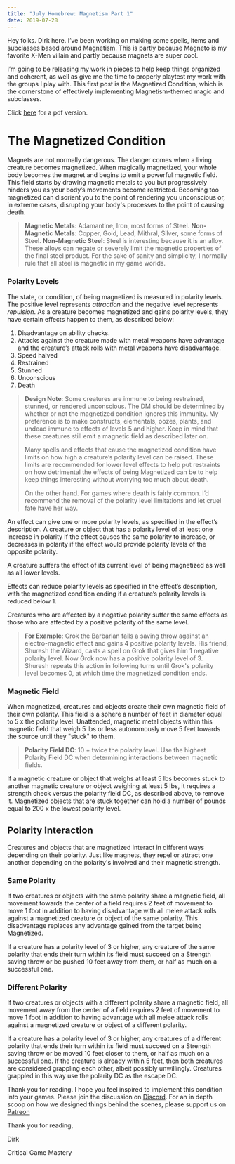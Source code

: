 ```yaml
---
title: "July Homebrew: Magnetism Part 1"
date: 2019-07-28
---
```


Hey folks. Dirk here. I’ve been working on making some spells, items and subclasses based around Magnetism. This is partly because Magneto is my favorite X-Men villain and partly because magnets are super cool. 

I’m going to be releasing my work in pieces to help keep things organized and coherent, as well as give me the time to properly playtest my work with the groups I play with. This first post is the Magnetized Condition, which is the cornerstone of effectively implementing Magnetism-themed magic and subclasses.

Click [here](https://homebrewery.naturalcrit.com/share/SJSe3lfSMB) for a pdf version.

The Magnetized Condition
========================

Magnets are not normally dangerous. The danger comes when a living creature becomes magnetized. When magically magnetized, your whole body becomes the magnet and begins to emit a powerful magnetic field. This field starts by drawing magnetic metals to you but progressively hinders you as your body’s movements become restricted. Becoming too magnetized can disorient you to the point of rendering you unconscious or, in extreme cases, disrupting your body's processes to the point of causing death. 

> **Magnetic Metals**: Adamantine, Iron, most forms of Steel.
> **Non-Magnetic Metals**: Copper, Gold, Lead, Mithral, Silver, some forms of Steel.
> **Non-Magnetic Steel**: Steel is interesting because it is an alloy. These alloys can negate or severely limit the magnetic properties of the final steel product. For the sake of sanity and simplicity, I normally rule that all steel is magnetic in my game worlds.

### Polarity Levels

The state, or condition, of being magnetized is measured in polarity levels. The positive level represents _*attraction*_ and the negative level represents _*repulsion*_. As a creature becomes magnetized and gains polarity levels, they have certain effects happen to them, as described below:

1. Disadvantage on ability checks. 
2. Attacks against the creature made with metal weapons have advantage and the creature’s attack rolls with metal weapons have disadvantage.
3. Speed halved
4. Restrained
5. Stunned
6. Unconscious
7. Death

> **Design Note**: Some creatures are immune to being restrained, stunned, or rendered unconscious. The DM should be determined by whether or not the magnetized condition ignores this immunity. My preference is to make constructs, elementals, oozes, plants, and undead immune to effects of levels 5 and higher. Keep in mind that these creatures still emit a magnetic field as described later on.
>
> Many spells and effects that cause the magnetized condition have limits on how high a creature’s polarity level can be raised. These limits are recommended for lower level effects to help put restraints on how detrimental the effects of being Magnetized can be to help keep things interesting without worrying too much about death.
>
> On the other hand. For games where death is fairly common. I’d recommend the removal of the polarity level limitations and let cruel fate have her way.


An effect can give one or more polarity levels, as specified in the effect’s description. A creature or object that has a polarity level of at least one increase in polarity if the effect causes the same polarity to increase, or decreases in polarity if the effect would provide polarity levels of the opposite polarity.

A creature suffers the effect of its current level of being magnetized as well as all lower levels.

Effects can reduce polarity levels as specified in the effect’s description, with the magnetized condition ending if a creature’s polarity levels is reduced below 1. 

Creatures who are affected by a negative polarity suffer the same effects as those who are affected by a positive polarity of the same level. 

> **For Example**: Grok the Barbarian fails a saving throw against an electro-magnetic effect and gains 4 positive polarity levels. His friend, Shuresh the Wizard, casts a spell on Grok that gives him 1 negative polarity level. Now Grok now has a positive polarity level of 3. Shuresh repeats this action in following turns until Grok's polarity level becomes 0, at which time the magnetized condition ends.

### Magnetic Field

When magnetized, creatures and objects create their own magnetic field of their own polarity. This field is a sphere a number of feet in diameter equal to 5 x the polarity level. Unattended, magnetic metal objects within this magnetic field that weigh 5 lbs or less autonomously move 5 feet towards the source until they "stuck" to them.

> **Polarity Field DC**: 10 + twice the polarity level.
> Use the highest Polarity Field DC when determining interactions between magnetic fields.

If a magnetic creature or object that weighs at least 5 lbs becomes stuck to another magnetic creature or object weighing at least 5 lbs, it requires a strength check versus the polarity field DC, as described above, to remove it. Magnetized objects that are stuck together can hold a number of pounds equal to 200 x the lowest polarity level.

## Polarity Interaction

Creatures and objects that are magnetized interact in different ways depending on their polarity. Just like magnets, they repel or attract one another depending on the polarity's involved and their magnetic strength.

### Same Polarity

If two creatures or objects with the same polarity share a magnetic field, all movement towards the center of a field requires 2 feet of movement to move 1 foot in addition to having disadvantage with all melee attack rolls against a magnetized creature or object of the same polarity. This disadvantage replaces any advantage gained from the target being Magnetized.

If a creature has a polarity level of 3 or higher, any creature of the same polarity that ends their turn within its field must succeed on a Strength saving throw or be pushed 10 feet away from them, or half as much on a successful one. 

### Different Polarity

If two creatures or objects with a different polarity share a magnetic field, all movement away from the center of a field requires 2 feet of movement to move 1 foot in addition to having advantage with all melee attack rolls against a magnetized creature or object of a different polarity. 

If a creature has a polarity level of 3 or higher, any creatures of a different polarity that ends their turn within its field must succeed on a Strength saving throw or be moved 10 feet closer to them, or half as much on a successful one. If the creature is already within 5 feet, then both creatures are considered grappling each other, albeit possibly unwillingly. Creatures grappled in this way use the polarity DC as the escape DC.

Thank you for reading. I hope you feel inspired to implement this condition into your games. Please join the discussion on [Discord](https://discord.gg/M3rEEGX). For an in depth scoop on how we designed things behind the scenes, please support us on [Patreon](https://www.patreon.com/CriticalGameMastery)
  
Thank you for reading,

Dirk

Critical Game Mastery

